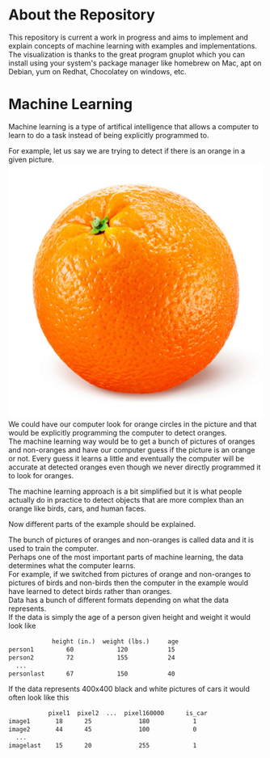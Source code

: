 # About the Repository

This repository is current a work in progress and aims to implement and explain
  concepts of machine learning with examples and implementations.  
The visualization is thanks to the great program gnuplot which you can install
  using your system's package manager like homebrew on Mac, apt on Debian, yum
  on Redhat, Chocolatey on windows, etc.

# Machine Learning

Machine learning is a type of artifical intelligence that allows
  a computer to learn to do a task instead of being explicitly
  programmed to.  

For example, let us say we are trying to detect if there is an orange
  in a given picture.  
![image not found](./images/orange.jpg)
We could have our computer look for orange circles in the picture and
  that would be explicitly programming the computer to detect oranges.  
The machine learning way would be to get a bunch of pictures of oranges
  and non-oranges and have our computer guess if the picture is an
  orange or not. Every guess it learns a little and eventually
  the computer will be accurate at detected oranges even though we
  never directly programmed it to look for oranges.

The machine learning approach is a bit simplified but it is what
  people actually do in practice to detect objects that are more
  complex than an orange like birds, cars, and human faces.  

Now different parts of the example should be explained.  

The bunch of pictures of oranges and non-oranges is called data
  and it is used to train the computer.  
Perhaps one of the most important parts of machine learning, the
  data determines what the computer learns.  
For example, if we switched from pictures of orange and non-oranges
  to pictures of birds and non-birds then the computer in the example
  would have learned to detect birds rather than oranges.  
Data has a bunch of different formats depending on what the data
  represents.  
If the data is simply the age of a person given height and weight
  it would look like  
```
            height (in.)  weight (lbs.)     age
person1         60            120           15
person2         72            155           24
  ...
personlast      67            150           40

```
If the data represents 400x400 black and white pictures of cars it
  would often look like this  
```
           pixel1  pixel2  ...  pixel160000      is_car
image1       18      25             180            1
image2       44      45             100            0
  ...
imagelast    15      20             255            1
```

